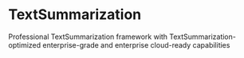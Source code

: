 # TextSummarization
Professional TextSummarization framework with TextSummarization-optimized enterprise-grade and enterprise cloud-ready capabilities

